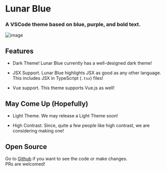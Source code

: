 # Lunar Blue

### A VSCode theme based on blue, purple, and bold text.

![image](https://i.imgur.com/cKmo8wf.png "Image")

## Features

- Dark Theme! Lunar Blue currently has a well-designed dark theme!

- JSX Support. Lunar Blue highlights JSX as good as any other language. This includes JSX in TypeScript (`.tsx`) files!

- Vue support. This theme supports Vue.js as well!

## May Come Up (Hopefully)

- Light Theme. We may release a Light Theme soon!

- High Contrast. Since, quite a few people like high contrast, we are considering making one!

## Open Source

Go to [Github][1] if you want to see the code or make changes.  
PRs are welcomed!

[1]: https://github.com/Ongshu777/lunar-blue-vsc-theme
